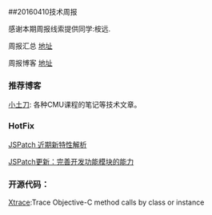 ##20160410技术周报

感谢本期周报线索提供同学:桉远.

周报汇总 [地址](https://github.com/BaiduHiDeviOS/iOS-Tech-Weekly)

周报博客 [地址](http://baiduhidevios.github.io/)

### 推荐博客

[小土刀](http://wdxtub.com/about/): 各种CMU课程的笔记等技术文章。

### HotFix

[JSPatch 近期新特性解析](http://blog.cnbang.net/tech/3038/)

[JSPatch更新：完善开发功能模块的能力](http://blog.cnbang.net/tech/3123/)

### 开源代码：

[Xtrace](https://github.com/johnno1962/Xtrace):Trace Objective-C method calls by class or instance
